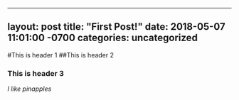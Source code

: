
---
layout: post
title: "First Post!"
date:  2018-05-07  11:01:00 -0700 
categories:  uncategorized
---
#This is header 1
##This is header 2
### This is header 3
*I like pinapples*
